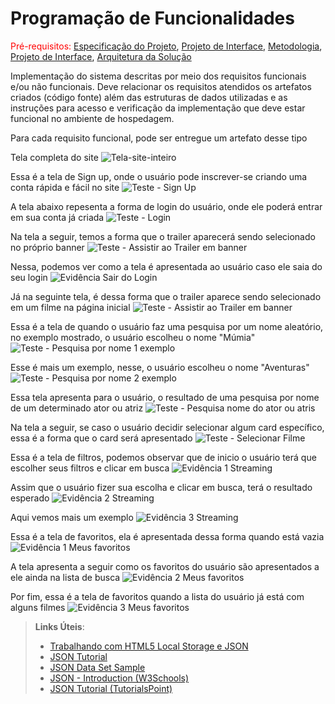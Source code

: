 # Programação de Funcionalidades

<span style="color:red">Pré-requisitos: <a href="2-Especificação do Projeto.md"> Especificação do Projeto</a></span>, <a href="3-Projeto de Interface.md"> Projeto de Interface</a>, <a href="4-Metodologia.md"> Metodologia</a>, <a href="3-Projeto de Interface.md"> Projeto de Interface</a>, <a href="5-Arquitetura da Solução.md"> Arquitetura da Solução</a>

Implementação do sistema descritas por meio dos requisitos funcionais e/ou não funcionais. Deve relacionar os requisitos atendidos os artefatos criados (código fonte) além das estruturas de dados utilizadas e as instruções para acesso e verificação da implementação que deve estar funcional no ambiente de hospedagem.

Para cada requisito funcional, pode ser entregue um artefato desse tipo

Tela completa do site
![Tela-site-inteiro](https://github.com/ICEI-PUC-Minas-PMV-ADS/PMV-ADS-2023-1-E1-PROJ-WEB-T15-Time3-CineGuide/assets/128644865/f4fdc3f7-ade2-4e72-bafc-985480b29de2)


Essa é a tela de Sign up, onde o usuário pode inscrever-se criando uma conta rápida e fácil no site
![Teste - Sign Up](https://github.com/ICEI-PUC-Minas-PMV-ADS/PMV-ADS-2023-1-E1-PROJ-WEB-T15-Time3-CineGuide/assets/128644865/79c181e7-25e6-4373-ba90-601c050b67aa)

A tela abaixo repesenta a forma de login do usuário, onde ele poderá entrar em sua conta já criada
![Teste - Login](https://github.com/ICEI-PUC-Minas-PMV-ADS/PMV-ADS-2023-1-E1-PROJ-WEB-T15-Time3-CineGuide/assets/128644865/ba3c6496-fe3c-43e3-aeed-f1388ec29a16)

Na tela a seguir, temos a forma que o trailer aparecerá sendo selecionado no próprio banner
![Teste - Assistir ao Trailer em banner](https://github.com/ICEI-PUC-Minas-PMV-ADS/PMV-ADS-2023-1-E1-PROJ-WEB-T15-Time3-CineGuide/assets/128644865/a3dabe9b-d8a2-471d-970b-517d7c9ac5f2)

Nessa, podemos ver como a tela é apresentada ao usuário caso ele saia do seu login
![Evidência Sair do Login](https://github.com/ICEI-PUC-Minas-PMV-ADS/PMV-ADS-2023-1-E1-PROJ-WEB-T15-Time3-CineGuide/assets/128644865/4453258f-8c6b-4dcc-b38a-13212b2c4f69)

Já na seguinte tela, é dessa forma que o trailer aparece sendo selecionado em um filme na página inicial
![Teste - Assistir ao Trailer em banner](https://github.com/ICEI-PUC-Minas-PMV-ADS/PMV-ADS-2023-1-E1-PROJ-WEB-T15-Time3-CineGuide/assets/128644865/3efdf810-9eba-4b9d-86b0-6aa8955ea893)

Essa é a tela de quando o usuário faz uma pesquisa por um nome aleatório, no exemplo mostrado, o usuário escolheu o nome "Múmia"
![Teste - Pesquisa por nome 1 exemplo](https://github.com/ICEI-PUC-Minas-PMV-ADS/PMV-ADS-2023-1-E1-PROJ-WEB-T15-Time3-CineGuide/assets/128644865/e78c64ff-76bf-4988-bf49-15ff863bc908)

Esse é mais um exemplo, nesse, o usuário escolheu o nome "Aventuras"
![Teste - Pesquisa por nome 2 exemplo](https://github.com/ICEI-PUC-Minas-PMV-ADS/PMV-ADS-2023-1-E1-PROJ-WEB-T15-Time3-CineGuide/assets/128644865/791e9d1c-5913-4db1-b3e2-96c043ce76ef)

Essa tela apresenta para o usuário, o resultado de uma pesquisa por nome de um determinado ator ou atriz 
![Teste - Pesquisa nome do ator ou atris](https://github.com/ICEI-PUC-Minas-PMV-ADS/PMV-ADS-2023-1-E1-PROJ-WEB-T15-Time3-CineGuide/assets/128644865/91143c25-7e20-4e5e-b2f4-423f3eb1cd54)

Na tela a seguir, se caso o usuário decidir selecionar algum card específico, essa é a forma que o card será apresentado
![Teste - Selecionar Filme](https://github.com/ICEI-PUC-Minas-PMV-ADS/PMV-ADS-2023-1-E1-PROJ-WEB-T15-Time3-CineGuide/assets/128644865/498d0a6d-57c8-4c99-acac-c6998f73ef07)

Essa é a tela de filtros, podemos observar que de inicio o usuário terá que escolher seus filtros e clicar em busca
![Evidência 1 Streaming](https://github.com/ICEI-PUC-Minas-PMV-ADS/PMV-ADS-2023-1-E1-PROJ-WEB-T15-Time3-CineGuide/assets/128644865/2c7c4275-005a-44f3-8c0c-5ff55f4a6980)

Assim que o usuário fizer sua escolha e clicar em busca, terá o resultado esperado
![Evidência 2 Streaming](https://github.com/ICEI-PUC-Minas-PMV-ADS/PMV-ADS-2023-1-E1-PROJ-WEB-T15-Time3-CineGuide/assets/128644865/4d6a91ad-365b-42a0-9c8e-e2ec488f52d4)

Aqui vemos mais um exemplo
![Evidência 3 Streaming](https://github.com/ICEI-PUC-Minas-PMV-ADS/PMV-ADS-2023-1-E1-PROJ-WEB-T15-Time3-CineGuide/assets/128644865/348f6d0d-1b7b-40f2-a25b-55f49b9ba876)

Essa é a tela de favoritos, ela é apresentada dessa forma quando está vazia
![Evidência 1 Meus favoritos](https://github.com/ICEI-PUC-Minas-PMV-ADS/PMV-ADS-2023-1-E1-PROJ-WEB-T15-Time3-CineGuide/assets/128644865/9d328a47-ce85-49c3-b811-18883dade9a1)

A tela apresenta a seguir como os favoritos do usuário são apresentados a ele ainda na lista de busca
![Evidência 2 Meus favoritos](https://github.com/ICEI-PUC-Minas-PMV-ADS/PMV-ADS-2023-1-E1-PROJ-WEB-T15-Time3-CineGuide/assets/128644865/bcae5d95-52d7-41dc-a99b-9e7930e4782e)

Por fim, essa é a tela de favoritos quando a lista do usuário já está com alguns filmes
![Evidência 3 Meus favoritos](https://github.com/ICEI-PUC-Minas-PMV-ADS/PMV-ADS-2023-1-E1-PROJ-WEB-T15-Time3-CineGuide/assets/128644865/b28811d8-cbba-4f4a-ae3b-efc5bd5f1ab8)


> **Links Úteis**:
>
> - [Trabalhando com HTML5 Local Storage e JSON](https://www.devmedia.com.br/trabalhando-com-html5-local-storage-e-json/29045)
> - [JSON Tutorial](https://www.w3resource.com/JSON)
> - [JSON Data Set Sample](https://opensource.adobe.com/Spry/samples/data_region/JSONDataSetSample.html)
> - [JSON - Introduction (W3Schools)](https://www.w3schools.com/js/js_json_intro.asp)
> - [JSON Tutorial (TutorialsPoint)](https://www.tutorialspoint.com/json/index.htm)
